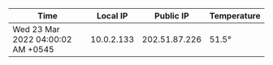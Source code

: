 | Time     | Local IP | Public IP | Temperature |
| ----------- | ----------- | ----------- | ----------- |
| Wed 23 Mar 2022 04:00:02 AM +0545      | 10.0.2.133     | 202.51.87.226  | 51.5° |

